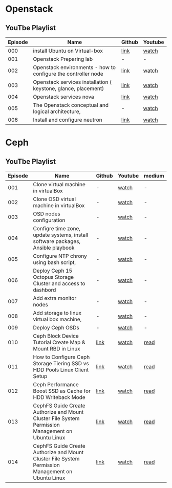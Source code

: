 # Openstack

## YouTbe Playlist

| Episode | Name                                                                 | Github                                                                           | Youtube                               |
| ------- | ---------------------------------------------------------------------| -------------------------------------------------------------------------------- | ------------------------------------- |
| 000     | install Ubuntu on Virtual-box                                        | [link](https://github.com/hojat-gazestani/openstack/tree/main/Environment)       | [watch](https://youtu.be/d78p9gBvyhk) |
| 001     | Openstack Preparing  lab   | -                                       | -                                                                                | [watch](https://youtu.be/vnS4Ft9CLk8) |
| 002     | Openstack environments - how to configure the controller node        | [link](https://github.com/hojat-gazestani/openstack/tree/main/Environment)       | [watch](https://youtu.be/AiND3TQSccg) |
| 003     | Openstack services installation ( keystone,  glance,   placement)    | [link](https://github.com/hojat-gazestani/openstack/tree/main/Services)          | [watch](https://youtu.be/G9HBo3Jz_0Q) |
| 004     | Openstack services nova                                              | [link](https://github.com/hojat-gazestani/openstack/tree/main/Services/Xena)     | [watch](https://youtu.be/s6WViHUwmJY) |
| 005     | The Openstack conceptual and logical architecture,                   | -                                                                                | [watch](https://youtu.be/EhNTDI5L6ts) |
| 006     | Install and configure neutron                                        | [link](https://github.com/hojat-gazestani/openstack/tree/main/Services/Network)  | [watch](https://youtu.be/j81KrBMNPag) |

# Ceph

## YouTbe Playlist

| Episode | Name                                                                                | Github   | Youtube                               | medium |
| ------- | ------------------------------------------------------------------------------------| -------- | ------------------------------------- | ------ |
| 001     | Clone virtual machine in virtualBox                                                 | -        | [watch](https://youtu.be/Fk2CYFeVqoc) | -      |
| 002     | Clone OSD virtual machine in virtualBox                                             | -        | [watch](https://youtu.be/TmpMC0_-4js) | -      |
| 003     | OSD nodes configuration                                                             | -        | [watch](https://youtu.be/sB4YQz-xasc) | -      |
| 004     | Configre time zone, update systems, install software packages, Ansible playbook     | -        | [watch](https://youtu.be/90Xd8oPi3tc) | -      |
| 005     | Configure NTP chrony using bash script,                                             | -        | [watch](https://youtu.be/N_s2sBjQ3iA) | -      |
| 006     | Deploy Ceph 15 Octopus Storage Cluster and access to dashbord                       | -        | [watch](https://youtu.be/ptQNLFLWyiw) | -      |
| 007     | Add extra monitor nodes                                                             | -        | [watch](https://youtu.be/Pr5ao4cijqc) | -      |
| 008     | Add storage to linux virtual box machine,                                           | -        | [watch](https://youtu.be/LCHXYsrcOPo) | -      |
| 009     | Deploy Ceph OSDs                                                                    | -        | [watch](https://youtu.be/ZzkzDWfCxGU) | -      |
| 010     | Ceph Block Device Tutorial Create Map & Mount RBD in Linux                          | [link](https://github.com/hojat-gazestani/openstack/blob/main/Ceph/octapus/07-block-device.md)        | [watch](https://youtu.be/8zBwOgSZ5mA)                   | [read](https://medium.com/@hojat_gazestani/how-to-set-up-ceph-rbd-storage-and-mount-on-ubuntu-linux-server-a-step-by-step-guide-for-beginners-cdd4f20bad50) |
| 011     | How to Configure Ceph Storage Tiering SSD vs HDD Pools  Linux Client Setup          | [link](https://github.com/hojat-gazestani/openstack/blob/main/Ceph/octapus/05-Pool-SSD-HDD.md)        | [watch](https://youtu.be/9MmiQdu4kIY)                   | [read](https://medium.com/@hojat_gazestani/how-to-configure-ceph-storage-tiering-ssd-vs-hdd-pools-linux-client-setup-a418f6afd148) |
| 012     | Ceph Performance Boost SSD as Cache for HDD Writeback Mode                          | [link](https://github.com/hojat-gazestani/openstack/blob/main/Ceph/octapus/06-Pool-cache-layer.md)    | [watch](https://youtu.be/6yNx8SPeYYU)                   | [read](https://medium.com/@hojat_gazestani/ceph-performance-boost-ssd-as-cache-for-hdd-writeback-mode-5a1080a8c2e5) |
| 013     | CephFS Guide Create Authorize and Mount Cluster File System Permission Management on Ubuntu Linux  | [link](https://github.com/hojat-gazestani/openstack/blob/main/Ceph/octapus/08-cephfs-file-storage.md)    | [watch](https://youtu.be/vNAjlogwbtk) | [read](https://medium.com/@hojat_gazestani/the-complete-cephfs-tutorial-for-2024-2d0e3d161fa4) |
| 014     | CephFS Guide Create Authorize and Mount Cluster File System Permission Management on Ubuntu Linux  | [link](https://github.com/hojat-gazestani/openstack/blob/main/Ceph/octapus/09-cephfs-nginx.md)    | [watch](https://youtu.be/T0DW0Sd8yss) | [read](https://medium.com/@hojat_gazestani/how-i-used-cephfs-to-sync-nginx-configurations-across-multiple-servers-f8200685fd8d) |


